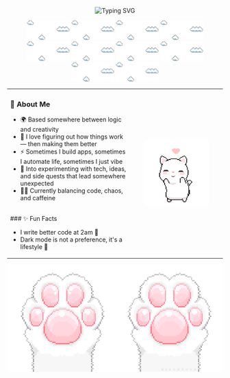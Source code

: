 <p align="center">
  <img src="https://readme-typing-svg.demolab.com?font=Roboto+Mono&weight=500&size=28&pause=1000&color=FFFFFF&center=true&vCenter=true&width=435&lines=Hey+there%2C+I'm+Stefani" alt="Typing SVG" />
</p>

<p align="center">
  <img src="./assets/clouds.gif" width="100" />
  <img src="./assets/clouds.gif" width="100" />
  <img src="./assets/clouds.gif" width="100" />
  <img src="./assets/clouds.gif" width="100" />
  <img src="./assets/clouds.gif" width="100" />
  <img src="./assets/clouds.gif" width="100" />
  <img src="./assets/clouds.gif" width="100" />
  <img src="./assets/clouds.gif" width="100" />
  <img src="./assets/clouds.gif" width="100" />
  <img src="./assets/clouds.gif" width="100" />
</p>

<table>
<tr>
<td>
  
### 🧩 About Me

- 🌍 Based somewhere between logic and creativity  
- 🔎 I love figuring out how things work — then making them better  
- ⚡ Sometimes I build apps, sometimes I automate life, sometimes I just vibe  
- 🧪 Into experimenting with tech, ideas, and side quests that lead somewhere unexpected  
- 🧘‍♂️ Currently balancing code, chaos, and caffeine
<br/>
  ### ✨ Fun Facts

- I write better code at 2am 🌙  
- Dark mode is not a preference, it's a lifestyle 🌚

</td>

<td align="center" width="200">
  <img src="./assets/catDancing.gif" width="150" alt="cat dancing gif" />
</td>
</tr>
</table>

<p align="center">
  <img src="./assets/catClaws.gif" />
</p>
